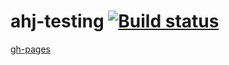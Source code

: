 # ahj-testing [![Build status](https://ci.appveyor.com/api/projects/status/9dhah559o93hkdqb/branch/main?svg=true)](https://ci.appveyor.com/project/barsich/ahj-testing/branch/main)
[gh-pages](https://barsich.github.io/ahj-testing/)